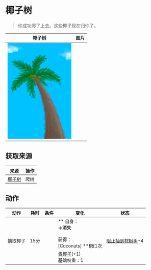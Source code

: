 # 椰子树  
> 你成功爬了上去。这些椰子现在归你了。  
  
  椰子树  |   图片   
 ----  |  ----:   
   |  <img decoding="async" src="Sprite/PalmTree.png" href="a.md" style="max-width:300px;max-height:300px;">   
  
## 获取来源  
来源  |  操作  
----  |  ----  
[椰子树](PalmTreeNewMultiEventOld.md)  |  爬树  
## 动作  
动作  |  耗时  |  条件  |  变化  |  状态  
----  |  ----  |  ----  |  ----  |  ----  
摘取椰子<br>  |  15分  |    |  ** 自身：**<br>→消失<br><br>** 获得： **<br>** [Coconuts] **❗限1次<br>  [青椰子](CoconutHusked.md)(+1)<br>基础权重：1  |  [阻止抽到棕榈树](PalmTreeKiller.md)-4  


<script>document.title="椰子树 - 卡牌生存百科 Card Survival Wiki";</script>